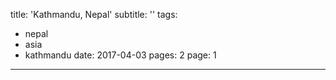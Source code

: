 title: 'Kathmandu, Nepal'
subtitle: ''
tags:
  - nepal
  - asia
  - kathmandu
date: 2017-04-03
pages: 2
page: 1
---
